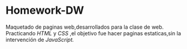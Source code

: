 # Homework-DW
Maquetado de paginas web,desarrollados para la clase de web.<br>Practicando *HTML* y *CSS* ,el objetivo fue hacer paginas estaticas,sin la intervención de *JavaScript.*
